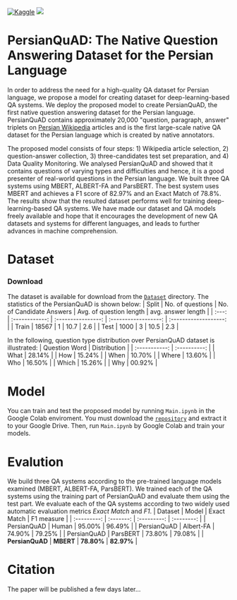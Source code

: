 <span align="center">
    <a href="https://www.kaggle.com/jamshidjdmy/persianquad"><img alt="Kaggle" src="https://img.shields.io/static/v1?label=Kaggle&message=PersianQuAD&logo=Kaggle&color=20BEFF"/></a>
    <a href="https://colab.research.google.com/github/BigData-IsfahanUni/PersianQuAD/blob/main/Main.ipynb"><img src="https://img.shields.io/static/v1?label=Colab&message=Demo&logo=Google%20Colab&color=f9ab00"></a>
</span>

# PersianQuAD: The Native Question Answering Dataset for the Persian Language
In order to address the need for a high-quality QA dataset for Persian language, we propose a model for creating dataset for deep-learning-based QA systems. We deploy the proposed model to create PersianQuAD, the first native question answering dataset for the Persian language. PersianQuAD contains approximately 20,000 "question, paragraph, answer" triplets on [Persian Wikipedia](https://fa.wikipedia.org/) articles and is the first large-scale native QA dataset for the Persian language which is created by native annotators.

The proposed model consists of four steps: 1) Wikipedia article selection, 2) question-answer collection, 3) three-candidates test set preparation, and 4) Data Quality Monitoring.  We analysed PersianQuAD and showed that it contains questions of varying types and difficulties and hence, it is a good presenter of real-world questions in the Persian language. We built three QA systems using MBERT, ALBERT-FA and ParsBERT. The best system uses MBERT and achieves a F1 score of 82.97% and an Exact Match of 78.8%. The results show that the resulted dataset performs well for training deep-learning-based QA systems. We have made our dataset and QA models freely available and hope that it encourages the development of new QA datasets and systems for different languages, and leads to further advances in machine comprehension.
# Dataset
### Download
The dataset is available for download from the [`Dataset`](https://github.com/BigData-IsfahanUni/PersianQuAD/tree/main/Dataset) directory. The statistics of the PersianQuAD is shown below:
| Split | No. of questions | No. of Candidate Answers | Avg. of question length |  avg. answer length   |
| :---: |  :------------:  |    :----------------:    |  :------------------:   | :-------------------: |
| Train |      18567       |            1             |          10.7           |          2.6          |
| Test  |       1000       |            3             |          10.5           |          2.3          |

In the following, question type distribution over PersianQuAD dataset is illustrated:
| Question Word | Distribution |
| :-----------: | :----------: |
|      What     |    28.14%    |
|      How      |    15.24%    |
|      When     |    10.70%    |
|     Where     |    13.60%    |
|      Who      |    16.50%    |
|     Which     |    15.26%    |
|      Why      |    00.92%    |
# Model
You can train and test the proposed model by running `Main.ipynb` in the Google Colab enviroment. You must download the [`repository`](https://github.com/BigData-IsfahanUni/PersianQuAD/archive/refs/heads/main.zip) and extract it to your Google Drive. Then, run `Main.ipynb` by Google Colab and train your models.
# Evalution
We build three QA systems according to the pre-trained language models examined (MBERT, ALBERT-FA, ParsBERT). We trained each of the QA systems using the training part of PersianQuAD and evaluate them using the test part. We evaluate each of the QA systems according to two widely used automatic evaluation metrics *Exact Match* and *F1*.
|   Dataset   |   Model   | Exact Match | F1 measure |
| :---------: | :-------: | :---------: | :--------: |
| PersianQuAD |   Human   |    95.00%   |   96.49%   |
| PersianQuAD | Albert-FA |    74.90%   |   79.25%   |
| PersianQuAD |  ParsBERT |    73.80%   |   79.08%   |
| **PersianQuAD** |   **MBERT**   | **78.80%**  | **82.97%** |

# Citation
The paper will be published a few days later...
